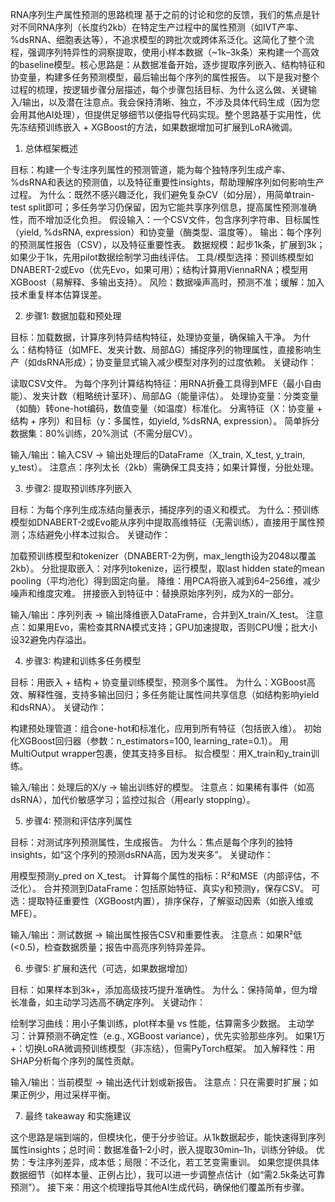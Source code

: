 RNA序列生产属性预测的思路梳理
基于之前的讨论和您的反馈，我们的焦点是针对不同RNA序列（长度约2kb）在特定生产过程中的属性预测（如IVT产率、%dsRNA、细胞表达等），不追求模型的跨批次或跨体系泛化。这简化了整个流程，强调序列特异性的洞察提取，使用小样本数据（~1k–3k条）来构建一个高效的baseline模型。核心思路是：从数据准备开始，逐步提取序列嵌入、结构特征和协变量，构建多任务预测模型，最后输出每个序列的属性报告。
以下是我对整个过程的梳理，按逻辑步骤分层描述，每个步骤包括目标、为什么这么做、关键输入/输出，以及潜在注意点。我会保持清晰、独立，不涉及具体代码生成（因为您会用其他AI处理），但提供足够细节以便指导代码实现。整个思路基于实用性，优先冻结预训练嵌入 + XGBoost的方法，如果数据增加可扩展到LoRA微调。
1. 总体框架概述

目标：构建一个专注序列属性的预测管道，能为每个独特序列生成产率、%dsRNA和表达的预测值，以及特征重要性insights，帮助理解序列如何影响生产过程。
为什么：既然不感兴趣泛化，我们避免复杂CV（如分层），用简单train-test split即可；多任务学习仍保留，因为它能共享序列信息，提高属性预测准确性，而不增加泛化负担。
假设输入：一个CSV文件，包含序列字符串、目标属性（yield, %dsRNA, expression）和协变量（酶类型、温度等）。
输出：每个序列的预测属性报告（CSV），以及特征重要性表。
数据规模：起步1k条，扩展到3k；如果少于1k，先用pilot数据绘制学习曲线评估。
工具/模型选择：预训练模型如DNABERT-2或Evo（优先Evo，如果可用）；结构计算用ViennaRNA；模型用XGBoost（易解释、多输出支持）。
风险：数据噪声高时，预测不准；缓解：加入技术重复样本估算误差。

2. 步骤1: 数据加载和预处理

目标：加载数据，计算序列特异结构特征，处理协变量，确保输入干净。
为什么：结构特征（如MFE、发夹计数、局部ΔG）捕捉序列的物理属性，直接影响生产（如dsRNA形成）；协变量显式输入减少模型对序列的过度依赖。
关键动作：

读取CSV文件。
为每个序列计算结构特征：用RNA折叠工具得到MFE（最小自由能）、发夹计数（粗略统计茎环）、局部ΔG（能量评估）。
处理协变量：分类变量（如酶）转one-hot编码，数值变量（如温度）标准化。
分离特征（X：协变量 + 结构 + 序列）和目标（y：多属性，如yield, %dsRNA, expression）。
简单拆分数据集：80%训练，20%测试（不需分层CV）。


输入/输出：输入CSV → 输出处理后的DataFrame（X_train, X_test, y_train, y_test）。
注意点：序列太长（2kb）需确保工具支持；如果计算慢，分批处理。

3. 步骤2: 提取预训练序列嵌入

目标：为每个序列生成冻结向量表示，捕捉序列的语义和模式。
为什么：预训练模型如DNABERT-2或Evo能从序列中提取高维特征（无需训练），直接用于属性预测；冻结避免小样本过拟合。
关键动作：

加载预训练模型和tokenizer（DNABERT-2为例，max_length设为2048以覆盖2kb）。
分批提取嵌入：对序列tokenize，运行模型，取last hidden state的mean pooling（平均池化）得到固定向量。
降维：用PCA将嵌入减到64–256维，减少噪声和维度灾难。
拼接嵌入到特征中：替换原始序列列，成为X的一部分。


输入/输出：序列列表 → 输出降维嵌入DataFrame，合并到X_train/X_test。
注意点：如果用Evo，需检查其RNA模式支持；GPU加速提取，否则CPU慢；批大小设32避免内存溢出。

4. 步骤3: 构建和训练多任务模型

目标：用嵌入 + 结构 + 协变量训练模型，预测多个属性。
为什么：XGBoost高效、解释性强，支持多输出回归；多任务能让属性间共享信息（如结构影响yield和dsRNA）。
关键动作：

构建预处理管道：组合one-hot和标准化，应用到所有特征（包括嵌入维）。
初始化XGBoost回归器（参数：n_estimators=100, learning_rate=0.1）。
用MultiOutput wrapper包裹，使其支持多目标。
拟合模型：用X_train和y_train训练。


输入/输出：处理后的X/y → 输出训练好的模型。
注意点：如果稀有事件（如高dsRNA），加代价敏感学习；监控过拟合（用early stopping）。

5. 步骤4: 预测和评估序列属性

目标：对测试序列预测属性，生成报告。
为什么：焦点是每个序列的独特insights，如“这个序列的预测dsRNA高，因为发夹多”。
关键动作：

用模型预测y_pred on X_test。
计算每个属性的指标：R²和MSE（内部评估，不泛化）。
合并预测到DataFrame：包括原始特征、真实y和预测y，保存CSV。
可选：提取特征重要性（XGBoost内置），排序保存，了解驱动因素（如嵌入维或MFE）。


输入/输出：测试数据 → 输出属性报告CSV和重要性表。
注意点：如果R²低(<0.5)，检查数据质量；报告中高亮序列特异差异。

6. 步骤5: 扩展和迭代（可选，如果数据增加）

目标：如果样本到3k+，添加高级技巧提升准确性。
为什么：保持简单，但为增长准备，如主动学习选高不确定序列。
关键动作：

绘制学习曲线：用小子集训练，plot样本量 vs 性能，估算需多少数据。
主动学习：计算预测不确定性（e.g., XGBoost variance），优先实验那些序列。
如果1万+：切换LoRA微调预训练模型（非冻结），但需PyTorch框架。
加入解释性：用SHAP分析每个序列的属性贡献。


输入/输出：当前模型 → 输出迭代计划或新报告。
注意点：只在需要时扩展；如果正例少，用过采样平衡。

7. 最终 takeaway 和实施建议

这个思路是端到端的，但模块化，便于分步验证。从1k数据起步，能快速得到序列属性insights；总时间：数据准备1–2小时，嵌入提取30min–1h，训练分钟级。
优势：专注序列差异，成本低；局限：不泛化，若工艺变需重训。
如果您提供具体数据细节（如样本量、正例占比），我可以进一步调整点估计（如“需2.5k条达可靠预测”）。
接下来：用这个梳理指导其他AI生成代码，确保他们覆盖所有步骤。
